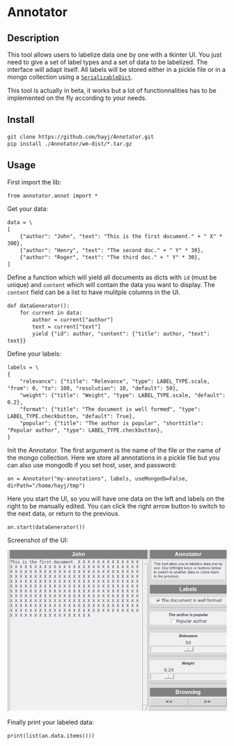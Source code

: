 # Annotator

## Description

This tool allows users to labelize data one by one with a tkinter UI. You just need to give a set of label types and a set of data to be labelized. The interface will adapt itself. All labels will be stored either in a pickle file or in a mongo collection using a [`SerializableDict`](https://github.com/hayj/DataStructureTools).

This tool is actually in beta, it works but a lot of functionnalities has to be implemented on the fly according to your needs.

## Install

	git clone https://github.com/hayj/Annotator.git
	pip install ./Annotator/wm-dist/*.tar.gz

## Usage

First import the lib:

	from annotator.annot import *

Get your data:

	data = \
	[
		{"author": "John", "text": "This is the first document." + " X" * 300},
		{"author": "Henry", "text": "The second doc." + " Y" * 30},
		{"author": "Roger", "text": "The third doc." + " Y" * 30},
	]

Define a function which will yield all documents as dicts with `id` (must be unique) and `content` which will contain the data you want to display. The `content` field can be a list to have mulitple columns in the UI.

	def dataGenerator():
		for current in data:
			author = current["author"]
			text = current["text"]
			yield {"id": author, "content": {"title": author, "text": text}}

Define your labels:

	labels = \
	{
		"relevance": {"title": "Relevance", "type": LABEL_TYPE.scale, "from": 0, "to": 100, "resolution": 10, "default": 50},
		"weight": {"title": "Weight", "type": LABEL_TYPE.scale, "default": 0.2},
		"format": {"title": "The document is well formed", "type": LABEL_TYPE.checkbutton, "default": True},
		"popular": {"title": "The author is popular", "shorttitle": "Popular author", "type": LABEL_TYPE.checkbutton},
	}

Init the Annotator. The first argument is the name of the file or the name of the mongo collection. Here we store all annotations in a pickle file but you can also use mongodb if you set host, user, and password:

	an = Annotator("my-annotations", labels, useMongodb=False, dirPath="/home/hayj/tmp")

Here you start the UI, so you will have one data on the left and labels on the right to be manually edited. You can click the right arrow button to switch to the next data, or return to the previous.

	an.start(dataGenerator())

Screenshot of the UI:

![alt text](ui.png "Logo Title Text 1")

Finally print your labeled data:

	print(list(an.data.items()))
